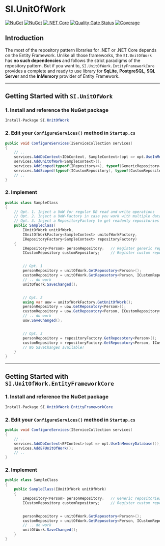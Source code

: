 # SI.UnitOfWork

[![NuGet](https://img.shields.io/nuget/v/SI.UnitOfWork.svg)](https://www.nuget.org/packages/SI.UnitOfWork)
[![NuGet](https://img.shields.io/nuget/v/SI.UnitOfWork.EntityFrameworkCore.svg)](https://www.nuget.org/packages/SI.UnitOfWork.EntityFrameworkCore)
[![.NET Core](https://github.com/SiberaIndustries/SI.UnitOfWork/workflows/.NET%20Core/badge.svg)](https://github.com/SiberaIndustries/SI.UnitOfWork/actions?query=workflow%3A%22.NET+Core%22)
[![Quality Gate Status](https://sonarcloud.io/api/project_badges/measure?project=SiberaIndustries_SI.UnitOfWork&metric=alert_status)](https://sonarcloud.io/dashboard?id=SiberaIndustries_SI.UnitOfWork)
[![Coverage](https://sonarcloud.io/api/project_badges/measure?project=SiberaIndustries_SI.UnitOfWork&metric=coverage)](https://sonarcloud.io/dashboard?id=SiberaIndustries_SI.UnitOfWork)

## Introduction

The most of the repository pattern libraries for .NET or .NET Core depends on the Entity Framework.
Unlike all those frameworks, the `SI.UnitOfWork` has **no such dependencies** and follows the strict paradigms of the repository pattern.
But if you want to, `SI.UnitOfWork.EntityFrameworkCore` provides a complete and ready to use library for **SqLite**, **PostgreSQL**, **SQL Server** and the **InMemory** provider of Entity Framework.

---

## Getting Started with `SI.UnitOfWork`

### 1. Install and reference the NuGet package

```cs
Install-Package SI.UnitOfWork
```

### 2. Edit your `ConfigureServices()` method in `Startup.cs`

```cs
public void ConfigureServices(IServiceCollection services)
{
    // ..
    services.AddDbContext<IDbContext, SampleContext>(opt => opt.UseInMemoryDatabase());
    services.AddUnitOfWork<SampleContext>();
    services.AddScoped(typeof(IRepository<>), typeof(GenericRepository<>));
    services.AddScoped(typeof(ICustomRepository), typeof(CustomRepository));
    // ..
}
```

### 2. Implement 

```cs
public class SampleClass
{   
    // Opt. 1. Inject a UoW for regular DB read and write operations
    // Opt. 2. Inject a UoW-Factory in case you work with multiple databases
    // Opt. 3. Inject a RepositoryFactory to get readonly repositories
    public SampleClass(
        IUnitOfWork unitOfWork, 
        IUnitOfWorkFactory<SampleContext> unitofWorkFactory,
        IRepositoryFactory<SampleContext> repositoryFactory)    
    {
        IRepository<Person> personRepository;   // Register generic repositories manually!
        ICustomRepository customRepository;     // Register custom repositories manually!


        // Opt. 1
        personRepository = unitOfWork.GetReposotory<Person>();
        customRepository = unitOfWork.GetReposotory<Person, ICustomRepository>();
        // .. do work
        unitOfWork.SaveChanged();


        // Opt. 2
        using var uow = unitofWorkFactory.GetUnitOfWork();
        personRepository = uow.GetReposotory<Person>();
        customRepository = uow.GetReposotory<Person, ICustomRepository>();
        // .. do work
        uow.SaveChanged();


        // Opt. 3
        personRepository = repositoryFactory.GetReposotory<Person>();
        customRepository = repositoryFactory.GetReposotory<Person, ICustomRepository>();
        // No SaveChanges available!
    }
}
```

---

## Getting Started with `SI.UnitOfWork.EntityFrameworkCore`

### 1. Install and reference the NuGet package

```cs
Install-Package SI.UnitOfWork.EntityFrameworkCore
```

### 2. Edit your `ConfigureServices()` method in `Startup.cs`

```cs
public void ConfigureServices(IServiceCollection services)
{
    // ..
    services.AddDbContext<EFContext>(opt => opt.UseInMemoryDatabase());
    services.AddEFUnitOfWork();
    // ..
}
```

### 2. Implement 

```cs
public class SampleClass
{
    public SampleClass(IUnitOfWork unitOfWork)
    {
        IRepository<Person> personRepository;   // Generic repositories are automatically registered!
        ICustomRepository customRepository;     // Register custom repositories manually!


        personRepository = unitOfWork.GetReposotory<Person>();
        customRepository = unitOfWork.GetReposotory<Person, ICustomRepository>();
        // .. do work
        unitOfWork.SaveChanged();
    }
}
```